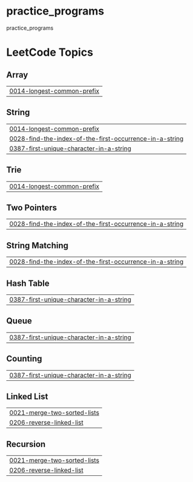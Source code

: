 # practice_programs
practice_programs

<!---LeetCode Topics Start-->
# LeetCode Topics
## Array
|  |
| ------- |
| [0014-longest-common-prefix](https://github.com/brijeshranpariya/practice_programs/tree/master/0014-longest-common-prefix) |
## String
|  |
| ------- |
| [0014-longest-common-prefix](https://github.com/brijeshranpariya/practice_programs/tree/master/0014-longest-common-prefix) |
| [0028-find-the-index-of-the-first-occurrence-in-a-string](https://github.com/brijeshranpariya/practice_programs/tree/master/0028-find-the-index-of-the-first-occurrence-in-a-string) |
| [0387-first-unique-character-in-a-string](https://github.com/brijeshranpariya/practice_programs/tree/master/0387-first-unique-character-in-a-string) |
## Trie
|  |
| ------- |
| [0014-longest-common-prefix](https://github.com/brijeshranpariya/practice_programs/tree/master/0014-longest-common-prefix) |
## Two Pointers
|  |
| ------- |
| [0028-find-the-index-of-the-first-occurrence-in-a-string](https://github.com/brijeshranpariya/practice_programs/tree/master/0028-find-the-index-of-the-first-occurrence-in-a-string) |
## String Matching
|  |
| ------- |
| [0028-find-the-index-of-the-first-occurrence-in-a-string](https://github.com/brijeshranpariya/practice_programs/tree/master/0028-find-the-index-of-the-first-occurrence-in-a-string) |
## Hash Table
|  |
| ------- |
| [0387-first-unique-character-in-a-string](https://github.com/brijeshranpariya/practice_programs/tree/master/0387-first-unique-character-in-a-string) |
## Queue
|  |
| ------- |
| [0387-first-unique-character-in-a-string](https://github.com/brijeshranpariya/practice_programs/tree/master/0387-first-unique-character-in-a-string) |
## Counting
|  |
| ------- |
| [0387-first-unique-character-in-a-string](https://github.com/brijeshranpariya/practice_programs/tree/master/0387-first-unique-character-in-a-string) |
## Linked List
|  |
| ------- |
| [0021-merge-two-sorted-lists](https://github.com/brijeshranpariya/practice_programs/tree/master/0021-merge-two-sorted-lists) |
| [0206-reverse-linked-list](https://github.com/brijeshranpariya/practice_programs/tree/master/0206-reverse-linked-list) |
## Recursion
|  |
| ------- |
| [0021-merge-two-sorted-lists](https://github.com/brijeshranpariya/practice_programs/tree/master/0021-merge-two-sorted-lists) |
| [0206-reverse-linked-list](https://github.com/brijeshranpariya/practice_programs/tree/master/0206-reverse-linked-list) |
<!---LeetCode Topics End-->